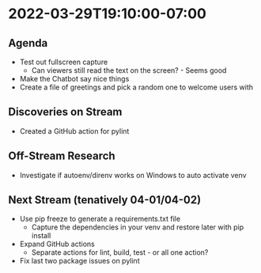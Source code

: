 # 2022-03-29T19:10:00-07:00

## Agenda

* Test out fullscreen capture
  * Can viewers still read the text on the screen? - Seems good
* Make the Chatbot say nice things
* Create a file of greetings and pick a random one to welcome users with

## Discoveries on Stream

* Created a GitHub action for pylint

## Off-Stream Research

* Investigate if autoenv/direnv works on Windows to auto activate venv

## Next Stream (tenatively 04-01/04-02)

* Use pip freeze to generate a requirements.txt file
  * Capture the dependencies in your venv and restore later with pip install
* Expand GitHub actions
  * Separate actions for lint, build, test - or all one action?
* Fix last two package issues on pylint
